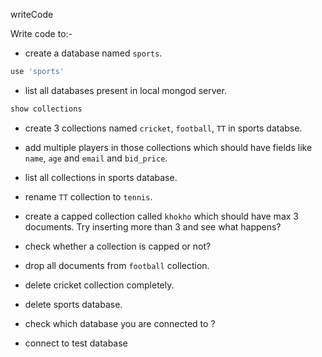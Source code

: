 writeCode

Write code to:-

- create a database named `sports`.
```js
use 'sports'
```
- list all databases present in local mongod server.
```js
show collections
```
- create 3 collections named `cricket`, `football`, `TT` in sports databse.

- add multiple players in those collections which should have fields like `name`, `age` and `email` and `bid_price`.
- list all collections in sports database.
- rename `TT` collection to `tennis`.
- create a capped collection called `khokho` which should have max 3 documents.
  Try inserting more than 3 and see what happens?
- check whether a collection is capped or not?
- drop all documents from `football` collection.
- delete cricket collection completely.
- delete sports database.
- check which database you are connected to ?
- connect to test database
